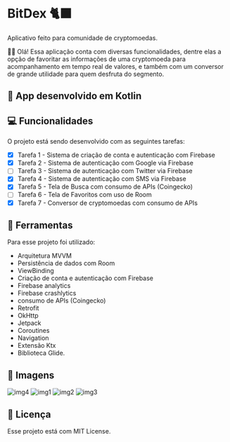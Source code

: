 # BitDex 🐈‍⬛
  
Aplicativo feito para comunidade de cryptomoedas.

:raising_hand_man: Olá! Essa aplicação conta com diversas funcionalidades, 
dentre elas a opção de favoritar as informações de uma cryptomoeda para acompanhamento em tempo real de valores,
e também com um conversor de grande utilidade para quem desfruta do segmento.

## 🔧 App desenvolvido em Kotlin

## 💻 Funcionalidades

O projeto está sendo desenvolvido com as seguintes tarefas:

- [x] Tarefa 1 - Sistema de criação de conta e autenticação com Firebase
- [x] Tarefa 2 - Sistema de autenticação com Google via Firebase
- [ ] Tarefa 3 - Sistema de autenticação com Twitter via Firebase
- [x] Tarefa 4 - Sistema de autenticação com SMS via Firebase
- [x] Tarefa 5 - Tela de Busca com consumo de APIs (Coingecko)
- [ ] Tarefa 6 - Tela de Favoritos com uso de Room
- [x] Tarefa 7 - Conversor de cryptomoedas com consumo de APIs

## 🔨 Ferramentas

Para esse projeto foi utilizado:
- Arquitetura MVVM
- Persistência de dados com Room
- ViewBinding
- Criação de conta e autenticação com Firebase
- Firebase analytics
- Firebase crashlytics
- consumo de APIs (Coingecko)
- Retrofit
- OkHttp
- Jetpack
- Coroutines
- Navigation
- Extensão Ktx
- Biblioteca Glide.

## 📱 Imagens

![img4](https://user-images.githubusercontent.com/95660431/184258151-03571c7b-639f-4106-9839-ab1abf45ac4e.jpeg)
![img1](https://user-images.githubusercontent.com/95660431/184258153-20b2209a-4263-4b54-b174-2741279ecd7b.jpeg)
![img2](https://user-images.githubusercontent.com/95660431/184258156-52f94f3d-1e2b-4df8-9bb1-306d1b185c54.jpeg)
![img3](https://user-images.githubusercontent.com/95660431/184258157-786c9819-622b-44a8-9a3a-271615a0139f.jpeg)

## 📝 Licença

Esse projeto está com MIT License.
<br>
